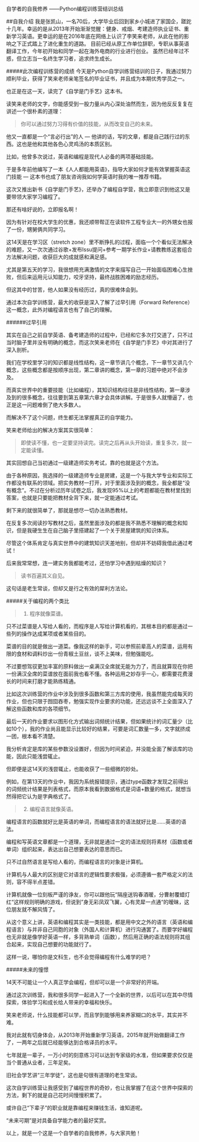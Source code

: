 自学者的自我修养
——Python编程训练营结训总结

##自我介绍
我是张凯山，一名70后，大学毕业后回到家乡小城进了家国企，蹉跎十几年。幸运的是从2013年开始渐渐觉醒：健身、戒烟、考建造师执业证书、重新学习英语。更幸运的是在2016年底在网络上认识了李笑来老师，从此在他的影响之下正式踏上了进化重生的道路。
目前已经从原工作单位辞职，专职从事英语翻译工作，今年初开始和同学一起在海外电商的行业进行创业。
虽然已经年过不惑，但立志当一名终生学习者，追求终生成长。

#####此次编程训练营的成绩
今天是Python自学训练营结训的日子，我通过努力顺利毕业，获得了笑来老师亲笔签名的毕业证书，并且成为本期优秀学员之一。

也正是在这一天，读完了《自学是门手艺》这本书。

读笑来老师的文字，你能感受到一股力量从内心深处油然而生，因为他反反复复在讲述一个很朴素的道理：

> 你可以通过努力习得有价值的技能，从而改变自己的未来。

他又一直都是一个“言必行出”的人 — 他讲的话，写的文章，都是自己践行过的东西。这也是他和其他各色心灵鸡汤的本质区别。

比如，他曾多次说过，英语和编程是现代人必备的两项基础技能。

于是多年前他编写了一本《人人都能用英语》，指导大家如何才能有效掌握英语这门技能 — 这本书也成了朋友咨询我如何学英语时我的唯一推荐书籍。

这次又推出新书《自学是门手艺》，还举办了编程自学营，我立即意识到他这又是要带领大家学习编程了。

那还有啥好说的，立即报名啊！

因为有针对在校大学生的优惠，我还顺带帮正在读软件工程专业大一的外甥女也报了一份，甥舅俩共同学习。

这14天是在学习区（stretch zone）里不断挣扎的过程，面临一个个看似无法解决的难题，又一次次通过谷歌+发布Issu提问+参考一期学长作业+请教教练这套组合方法解决问题，收获巨大的成就感和满足感。

尤其是第五天的学习，我很想用充满激情的文字来描写自己一开始面临困难心生挫败，但后来运用元认知能力，咬牙坚持，最终战胜困难的励志经历。

但这其中的甘苦，他人如果没有经历过，真的很难体会到。

通过本次自学训练营，最大的收获是深入了解了过早引用（Forward Reference）这一概念，此外对编程语言也有了自己的理解。

######过早引用

其实在自己之前自学英语、备考建造师的过程中，已经和它多次打交道了，只不过当时脑子里并没有明确的概念，而这次笑来老师在《自学是门手艺》中对其进行了深入剖析。

我们在学校里学习的知识都是线性结构，这一章节讲几个概念，下一章节又讲几个概念，这些概念都是按顺序出现，第二章讲的概念，第一章的习题中绝对不会涉及。

而真实世界中的重要技能（比如编程），其知识结构往往是非线性结构，第一章涉及到的很多概念，往往要到第五章第六章才会具体讲解。于是很多人就懵逼了，也正是这一问题难倒了绝大多数人。

而解决不了这个问题，终生都无法掌握真正的自学能力。

笑来老师给出的解决方案其实很简单：

> 即使读不懂，也一定要坚持读完。读完之后再从头开始读，重复多次，就一定能读懂。

其实回想自己当初通过一级建造师实务考试，靠的也就是这个方法。

由于各种原因，我选择的一级建造师专业是房建，这是一个与我大学专业和实际工作都没有联系的领域。把实务教材一打开，对于里面涉及到的概念，我全都是“没有概念”。不过在分析过历年试卷之后，我发现95%以上的考题都能在教材里找到答案，也就是只要能把教材全背下来，就一定能通过考试。

剩下来的就很简单了，那就是想尽一切办法熟悉教材。

在反复多次阅读抄写教材之后，虽然里面涉及的都是我不熟悉不理解的概念和知识，但是我硬生生在自己脑子里搭建起了一个关于房屋建筑的知识体系。

尽管这个体系肯定与真实世界中的建筑知识天差地别，但却并不妨碍我借此通过考试！

后来我常常想，连一建实务我都能考过，还怕学习中遇到枯燥的知识？

> 读书百遍其义自见。

这句话是老生常谈，但却又是行之有效的犀利方法论。

#####关于编程的两个类比
> 1) 程序就像菜谱。

只不过菜谱是人写给人看的，而程序是人写给计算机看的，其根本目的都是通过一些列的操作达成某项或者某些目的。

菜谱的目的就是做出一道菜。像我这样的新手，可以参照前辈高人的菜谱，运用有限的食材和调料炒出一份青椒土豆丝，谈不上美味，但勉强能吃。

不过要想驾驭更加丰富的原料做出一桌满汉全席就无能为力了，而且就算现在你把一份满汉全席的菜谱放在面前我也看不懂。各种运用之妙存乎一心，都需要花费漫长的时间来打磨才能熟练精通。

比如这次训练营的作业中涉及到很多函数和第三方库的使用，我虽然能完成每天的作业，但也只限于囫囵吞枣，勉强实现作业要求的功能，还远远谈不上全面深入了解这些函数和库的各项细节。

最后一天的作业要求以图形化方式输出词频统计结果，但如果统计的词汇量少（比如10个），我的作业尚且能显示比较好的结果，可要是词汇数量一多，文字就挤成一团，根本看不清楚。

我分析肯定是库的某些参数没设置好，但因为时间紧迫，并没能全面了解该库的功能，因此只能浅尝辄止。

但即便是这14天的浅尝辄止，也能收获了一些细微的妙处。

例如，在第13天的作业中，我因为系统报错提示，通过type函数才发现之前得出的词频统计结果是列表格式，而原本我看到数据格式是词语+数量的格式，就想当然得把它认为是字典格式了。

> 2) 编程语言就像英语。

编程语言的函数就好比是英语的单词，而编程语言的语法就好比是……英语的语法。

编程和写英语文章都是一个道理，无非就是通过一定的语法规则将素材（函数或者单词）组织起来，表达出自己想要表达的意思而已。

只不过自然语言是写给人看的，而编程语言的对象是计算机。

计算机与人最大的区别是它对语言的逻辑性要求极强，必须遵循一套严格定义的法则，容不得半点差错。

计算机就像一位刻板严谨的诤友，你可以跟他玩“隔座送钩春酒暖，分曹射覆蜡灯红“这样规则明确的游戏，但说到”身无彩凤双飞翼，心有灵犀一点通“的暧昧，这位朋友就不解风情了。

从这个意义上讲，英语和编程其实是一类技能，都是用中文之外的语言（英语和编程语言）与并非自己同胞的对象（外国人和计算机）进行沟通罢了。而要学好编程也无非就是像学好英语一样，多背熟单词（函数），然后用正确的语法规则将其组合起来，实现自己想要的功能就行了。

这样一说，哪怕你是文科生，也不会觉得编程有什么难学的吧？

#####未来的憧憬

14天不可能让一个人真正学会编程，但却可以是一个非常好的开端。

通过这次训练营，我和很多同学一起进入了一个全新的世界，以后可以在其中尽情探索，体验学习和成长给人带来的幸福和快乐。

笑来老师说，什么技能都可以学，而且学到能够用来养家糊口的水平，其实并不难。

我对此就有切身体会，从2013年开始重新学习英语，2015年就开始做翻译工作了，一两年之后就已经能够达到合格译员的水平。

七年就是一辈子，一万小时的刻意练习可以达到专家级的水准，但如果要求仅仅是当个普通从业者，三年足矣。

旧社会学艺讲“三年学徒”，这也是句很有道理的老生常谈。

这次自学训练营让我感受到了编程世界的奇妙，也让我掌握了在这个世界中探索的方法，剩下的就是自己花时间慢慢积累了。

或许自己“下辈子”的职业就是靠编程来赚钱生活，谁知道呢。

“未来可期”是对具备自学能力者的最好奖赏。 

以上，就是一个这是一个自学者的自我修养，与大家共勉！
